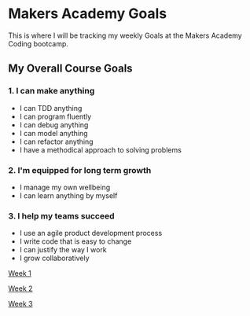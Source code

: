 # Makers Academy Goals

This is where I will be tracking my weekly Goals at the Makers Academy Coding bootcamp.

## My Overall Course Goals 

### 1. I can make anything

- I can TDD anything
- I can program fluently
- I can debug anything
- I can model anything
- I can refactor anything
- I have a methodical approach to solving problems

### 2. I'm equipped for long term growth

- I manage my own wellbeing
- I can learn anything by myself

### 3. I help my teams succeed

- I use an agile product development process
- I write code that is easy to change
- I can justify the way I work
- I grow collaboratively

[Week 1](Week_1.md)

[Week 2](Week_2.md)

[Week 3](Week_3.md)